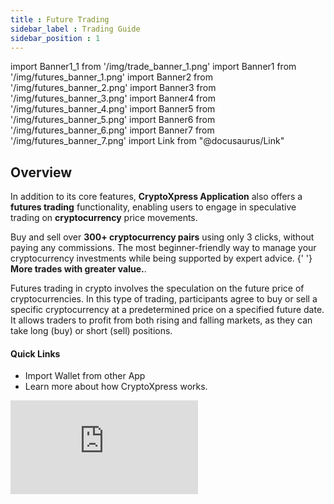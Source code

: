 ```yaml
---
title : Future Trading
sidebar_label : Trading Guide
sidebar_position : 1
---
```


<!-- IMPORT -->
import Banner1_1 from '/img/trade_banner_1.png'
import Banner1 from '/img/futures_banner_1.png'
import Banner2 from '/img/futures_banner_2.png'
import Banner3 from '/img/futures_banner_3.png'
import Banner4 from '/img/futures_banner_4.png'
import Banner5 from '/img/futures_banner_5.png'
import Banner6 from '/img/futures_banner_6.png'
import Banner7 from '/img/futures_banner_7.png'
import Link from "@docusaurus/Link"


<!-- BODY -->

## Overview

<div className="overview-header">
  <div>
    <p>
      In addition to its core features, <b>CryptoXpress Application</b> also offers a <b>futures trading</b> functionality, enabling users to engage in speculative trading on <b>cryptocurrency</b> price movements.
    </p>
    <p>
      Buy and sell over <b>300+ cryptocurrency pairs</b> using only 3 clicks, without paying any commissions. The most beginner-friendly way to manage your cryptocurrency investments while being supported by expert advice. {' '}
      <b>More trades with greater value.</b>.
    </p>
    <p>
      Futures trading in crypto involves the speculation on the future price of cryptocurrencies. In this type of trading, participants agree to buy or sell a specific cryptocurrency at a predetermined price on a specified future date. It allows traders to profit from both rising and falling markets, as they can take long (buy) or short (sell) positions.
    </p>
    <h4>Quick Links</h4>
    <ul>
      <li>
        <Link to="/latest/basics/getting_started/import_wallet">
          Import Wallet from other App
        </Link>
      </li>
      <li>
         <Link to="/latest/basics/getting_started/overview">Learn more about how CryptoXpress works.</Link>
      </li>
    </ul>
  </div>
  <iframe
    src="https://www.youtube.com/embed/pHqP_CqIo-8?si=5xCO0JVVwEB_--80"
    frameBorder="0"
    allow="accelerometer; autoplay; encrypted-media; gyroscope; picture-in-picture"
    allowFullScreen />
</div>

## Futures trading on the CryptoXpress App: A step-by-step guide

1. Log on to **CryptoXpress App** and go to **Trade** and **Select Coin** pair you want to trade in.

<center>
<img src={Banner1_1} width="270" />
</center>

:::tip What are trading pairs ?
Trading pairs are assets that can be traded for each other on an exchange. A trading pair consists of a base asset and a quote asset. The base asset refers to the first cryptocurrency in the pair, the one you're buying or selling. The quote asset refers to the second cryptocurrency, in which prices are quoted.
:::

2. After Selecting Coin Pair, Now select the **Futures Trading** Option.

<center>
<img src={Banner1} width="270" />
</center>

3. Go into the **Trade Section** and choose any one option from **Buy/Long** or **Sell/Short**.

<center>
<img src={Banner3} width="270" />
</center>

:::tip
Also you can adjust the **leverage** according to the trade requirement.

<center>
<img src={Banner4} width="270" />
</center>
:::

4. Now After choosing any option from **Buy/Long** or **Sell/Short** a confirmation screen will pop up

<center>
<img src={Banner6} width="270" />
</center>

:::tip
Also you can set the Margin Mode to one of the option from **Cross** and **Isolated**.

<center>
<img src={Banner5} width="270" />
</center>
:::

5. After Placing the order you'll be greeted with the Order Confirmation page.

<center>
<img src={Banner7} width="270" />
</center>